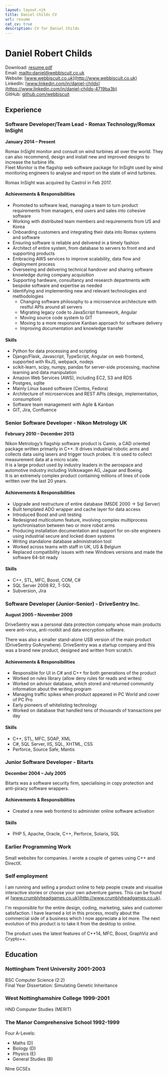 ```yaml
---
layout: layout.njk
title: Daniel Childs CV
url: resume
cat_cv: true
description: CV for Daniel Childs
---
```


# Daniel Robert Childs

Download: [resume.pdf](./../../files/resume.pdf)  
Email: <mailto:daniel@webbiscuit.co.uk>  
Website: [www.webbiscuit.co.uk](http://www.webbiscuit.co.uk)  
LinkedIn: [www.linkedin.com/in/daniel-childs](https://www.linkedin.com/in/daniel-childs-4719ba3b)  
GitHub: [github.com/webbiscuit](https://github.com/webbiscuit)  

## Experience

### Software Developer/Team Lead - Romax Technology/Romax InSight
**January 2014 – Present**  

Romax InSight monitor and consult on wind turbines all over the world. They can also recommend, design and install new and improved designs to increase the turbine life.  
Fleet Monitor is the flagship web software package for InSight used by wind monitoring engineers to analyse and report on the state of wind turbines.

Romax InSight was acquired by Castrol in Feb 2017.

#### Achievements & Responsibilities
- Promoted to software lead, managing a team to turn product requirements from managers, end users and sales into cohesive software
- Working with distributed team members and requirements from US and Korea
- Onboarding customers and integrating their data into Romax systems and software
- Ensuring software is reliable and delivered in a timely fashion
- Architect of entire system, from database to servers to front end and supporting products
- Embracing AWS services to improve scalability, data flow and deployment process
- Overseeing and delivering technical handover and sharing software knowledge during company acquisition
- Supporting hardware, consultancy and research departments with bespoke software and expertise as needed
- Identifying and implementing new and relevant technologies and methodologies
    - Changing software philosophy to a microservice architecture with restful APIs around all servers
    - Migrating legacy code to JavaScript framework, Angular
    - Moving source code system to GIT
    - Moving to a more responsive Kanban approach for software delivery
    - Improving documentation and knowledge transfer

#### Skills
- Python for data processing and scripting
- Django/Flask, Javascript, TypeScript, Angular on web frontend, supported with RxJS, webpack, nodejs
- scikit-learn, scipy, numpy, pandas for server-side processing, machine learning and data manipulation
- Amazon Web Services (AWS), including EC2, S3 and RDS
- Postgres, sqlite
- Mainly Linux based software (Centos, Fedora)
- Architecture of microservices and REST APIs (design, implementation, consumption)
- Software team management with Agile & Kanban
- GIT, Jira, Confluence

### Senior Software Developer - Nikon Metrology UK
**February 2010 – December 2013**  

Nikon Metrology’s flagship software product is Camio, a CAD oriented package written primarily in C++. It drives industrial robotic arms and collects data using lasers and trigger touch probes. It is used to collect measurement data at a micro scale.  
It is a large product used by industry leaders in the aerospace and automotive industry including Volkswagen AG, Jaguar and Boeing.  
It is an extremely complex product containing millions of lines of code written over the last 20 years.

#### Achievements & Responsibilities
- Upgrade and restructure of entire database (MSDE 2000 -> Sql Server)
- Built templated ADO wrapper and cache layer for data access
- Introduced Boost and unit testing
- Redesigned multicolumn feature, involving complex multiprocess synchronisation between two or more robot arms
- Producing installation documentation and support for on-site engineers using industrial secure and locked down systems
- Writing standalone database administration tool
- Worked across teams with staff in UK, US & Belgium
- Replaced compatibility issues with new Windows versions and made the software 64-bit ready

#### Skills
- C++, STL, MFC, Boost, COM, C#
- SQL Server 2008 R2, T-SQL
- Subversion, Jira


### Software Developer (Junior-Senior) - DriveSentry Inc.  
**August 2005 – November 2009**

DriveSentry was a personal data protection company whose main products were anti-virus, anti-rootkit and data encryption software.

There was also a smaller stand-alone USB version of the main product (DriveSentry GoAnywhere). DriveSentry was a startup company and this was a brand new product, designed and written from scratch.

#### Achievements & Responsibilities
- Responsible for UI in C# and C++ for both generations of the product
- Worked on rules library (allow deny rules for reads and writes)
- Worked on advisor database, which stored and returned community information about the writing program
- Managing traffic spikes when product appeared in PC World and cover of PC Pro
- Early pioneers of whitelisting technology
- Worked on database that handled tens of thousands of transactions per day

#### Skills
- C++, STL, MFC, SOAP, XML
- C#, SQL Server, IIS, SQL, XHTML, CSS
- Perforce, Source Safe, Mantis

### Junior Software Developer - Bitarts    
**December 2004 – July 2005**  

Bitarts was a software security firm, specialising in copy protection and anti-piracy software wrappers.

#### Achievements & Responsibilities
- Created a new  web frontend to administer online software activation

#### Skills
- PHP 5, Apache, Oracle, C++, Perforce, Solaris, SQL

### Earlier Programming Work
Small websites for companies.  I wrote a couple of games using C++ and DirectX.
 
### Self employment

I am running and selling a product online to help people create and visualise interactive stories or choose your own adventure games.  This can be found at 
[www.crumblyheadgames.co.uk](http://www.crumblyheadgames.co.uk).

I'm responsible for the entire design, coding, marketing, sales and customer satisfaction.
I have learned a lot in this process, mostly about the commercial side of a business which I now appreciate a lot more.
The next evolution of this product is to take it from the desktop to online.

The product uses the latest features of C++14, MFC, Boost, GraphViz and Crypto++.

## Education
### Nottingham Trent University 2001-2003
BSC Computer Science (2:2)  
Final Year Dissertation: Simulating Genetic Inheritance

### West Nottinghamshire College 1999-2001
HND Computer Studies (MERIT)

### The Manor Comprehensive School 1992-1999
Four A-Levels:

- Maths (D)
- Biology (D)
- Physics (E)
- General Studies (B)

Nine GCSEs

